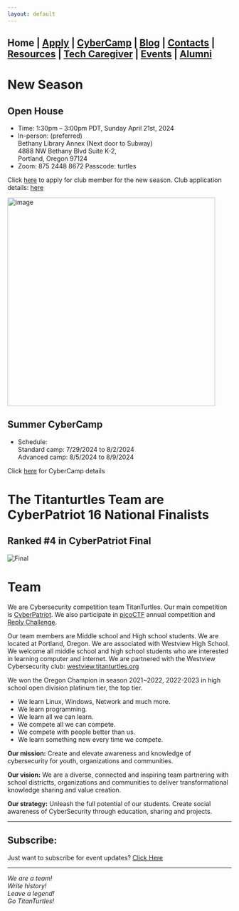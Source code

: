```yaml
---
layout: default
---
```


## **Home** | [Apply](./apply.html) | [CyberCamp](./cybercamp.html) | [Blog](./blog.html) | [Contacts](./contacts.html) | [Resources](./resources.html) | [Tech Caregiver](./techcg.html) | [Events](./events.html) | [Alumni](./alumni.html)

# New Season

## Open House

* Time: 1:30pm – 3:00pm PDT, Sunday April 21st, 2024
* In-person: (preferred)\
      Bethany Library Annex (Next door to Subway)\
      4888 NW Bethany Blvd Suite K-2,\
      Portland, Oregon 97124
* Zoom: 875 2448 8672 Passcode: turtles

Click [here](https://www.zeffy.com/en-US/ticketing/8256a800-7f5a-4ba5-8f24-07488d69a3f3) to apply for club member for the new season.
Club application details: [here](https://titanturtles.org/apply)

<img width="467" alt="image" src="https://github.com/titanturtles/titanturtles.github.io/assets/94571412/c5d05d90-dbc9-4588-9c28-f599b1271f5b">


## Summer CyberCamp

* Schedule: \
      Standard camp: 7/29/2024 to 8/2/2024\
      Advanced camp: 8/5/2024 to 8/9/2024
   
Click [here](https://titanturtles.org/cybercamp) for CyberCamp details

# The Titanturtles Team are CyberPatriot 16 National Finalists

## Ranked #4 in CyberPatriot Final

![Final](https://github.com/titanturtles/titanturtles.github.io/assets/94571412/09df9331-a74f-4ff3-a6ab-292786575e1f)


# Team

We are Cybersecurity competition team TitanTurtles. Our main competition is [CyberPatriot](https://www.uscyberpatriot.org/). We also participate in [picoCTF](https://picoctf.org/) annual competition and [Reply Challenge](https://challenges.reply.com/tamtamy/challenges/category/cybersecurity#home).

Our team members are Middle school and High school students. We are located at Portland, Oregon. We are associated with Westview High School. We welcome all middle school and high school students who are interested in learning computer and internet. We are partnered with the Westview Cybersecurity club: [westview.titanturtles.org](https://westview.titanturtles.org)

We won the Oregon Champion in season 2021~2022, 2022-2023 in high school open division platinum tier, the top tier.

* We learn Linux, Windows, Network and much more.
* We learn programming.
* We learn all we can learn.
* We compete all we can compete.
* We compete with people better than us.
* We learn something new every time we compete.

**Our mission:** Create and elevate awareness and knowledge of cybersecurity for youth, organizations and communities.

**Our vision:** We are a diverse, connected and inspiring team partnering with school districtts, organizations and communities to deliver transformational knowledge sharing and value creation.

**Our strategy:** Unleash the full potential of our students. Create social awareness of CyberSecurity through education, sharing and projects.

* * *

## Subscribe:

Just want to subscribe for event updates? [Click Here](https://forms.gle/SR7dtzesPfXxQ1SK8)

---

*We are a team!\
Write history!\
Leave a legend!\
Go TitanTurtles!*

